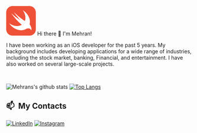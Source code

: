 <img src="https://raw.githubusercontent.com/github/explore/main/topics/swift/swift.png" width="80" height="80">
Hi there 👋  I'm Mehran!

I have been working as an iOS developer for the past 5 years. My background includes developing applications for a wide range of industries, including the stock market, banking, Financial, and entertainment.
I have also worked on several large-scale projects.

&ensp;
<!--
**mehrankmlf/mehrankmlf** is a ✨ _special_ ✨ repository because its `README.md` (this file) appears on your GitHub profile.

Here are some ideas to get you started:
- 👯 I’m looking to collaborate on ...
- 🤔 I’m looking for help with ...
- 💬 Ask me about ...
- 📫 How to reach me: ...
- 😄 Pronouns: ...
- ⚡ Fun fact: ...
- 🌱 I’m currently learning ...
-->

![Mehrans's github stats](https://github-readme-stats.vercel.app/api?username=mehrankmlf&show_icons=true&theme=buefy&show_icons=true&count_private=true) [![Top Langs](https://github-readme-stats.vercel.app/api/top-langs/?username=mehrankmlf&layout=compact)](https://github.com/anuraghazra/github-readme-stats)


  ## 📫 &nbsp;My Contacts

  <!-- [![Portfolio Badge](https://img.shields.io/badge/-Portifolio-blueviolet?style=flat-square&logo=Portfolio&logoColor=white)](https://pepyn0.github.io/)&nbsp; -->
  [![LinkedIn](https://img.shields.io/badge/linkedin-%230077B5.svg?style=for-the-badge&logo=linkedin&logoColor=white)](https://www.linkedin.com/in/mehran-kamalifard/)
  [![Instagram](https://img.shields.io/badge/Instagram-E4405F?style=for-the-badge&logo=instagram&logoColor=white)](https://www.instagram.com/mehran.kmlf/)


